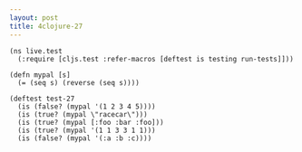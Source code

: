 ```yaml
---
layout: post
title: 4clojure-27
---
```


<pre><code class="language-klipse">(ns live.test
  (:require [cljs.test :refer-macros [deftest is testing run-tests]]))
  
(defn mypal [s]
  (= (seq s) (reverse (seq s))))

(deftest test-27
  (is (false? (mypal '(1 2 3 4 5))))
  (is (true? (mypal \"racecar\")))
  (is (true? (mypal [:foo :bar :foo]))
  (is (true? (mypal '(1 1 3 3 1 1)))
  (is (false? (mypal '(:a :b :c))))
